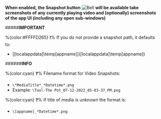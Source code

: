 **When enabled, the Snapshot button** ![Bell]([CURRENTFOLDER]/Resources/Docs/Images/BellRegular.png) **will be available take screenshots of any currently playing video and (optionally) screenshots of the app UI (including any open sub-windows)** 


#####__IMPORTANT__

   %{color:#FFFFD265} ❗% If you do not provide a snapshot path, it defaults to: 
   + [[localappdata]\temp\[appname]]([localappdata]\temp\[appname])
   
	 
######__INFO__
 
 %{color:cyan} ❓% Filename format for Video Snapshots: 
 + ```\*MediaTitle*_*Datetime*.png```
 + Example: ```\Tool-The Pot_07-12-2022_05-03-37_PM.png```


%{color:cyan} ❓% If title of media is unknown the format is:
+ ```\[appname]_*Datetime*.png```
 
 
 
 
